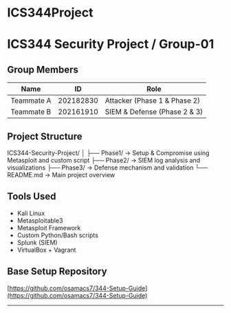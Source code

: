# ICS344Project

# ICS344 Security Project / Group-01

## Group Members

| Name       | ID        | Role                         |
| ---------- | --------- | ---------------------------- |
| Teammate A | 202182830 | Attacker (Phase 1 & Phase 2) |
| Teammate B | 202161910 | SIEM & Defense (Phase 2 & 3) |

## Project Structure

ICS344-Security-Project/ │ ├── Phase1/ → Setup & Compromise using Metasploit and custom script ├── Phase2/ → SIEM log analysis and visualizations ├── Phase3/ → Defense mechanism and validation └── README.md → Main project overview

## Tools Used

- Kali Linux
- Metasploitable3
- Metasploit Framework
- Custom Python/Bash scripts
- Splunk (SIEM)
- VirtualBox + Vagrant

## Base Setup Repository

[https://github.com/osamacs7/344-Setup-Guide](https://github.com/osamacs7/344-Setup-Guide)

---

